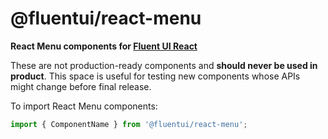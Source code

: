 # @fluentui/react-menu

**React Menu components for [Fluent UI React](https://developer.microsoft.com/en-us/fluentui)**

These are not production-ready components and **should never be used in product**. This space is useful for testing new components whose APIs might change before final release.

To import React Menu components:

```js
import { ComponentName } from '@fluentui/react-menu';
```
